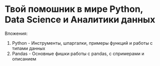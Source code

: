 # Твой помошник в мире Python, Data Science и Аналитики данных

Вложения:
1. Python - Инструменты, шпаргалки, примеры функций и работы с типами данных
2. Pandas - Основные фишки работы с pandas, с спримерами и описанием